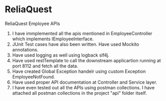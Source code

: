 # ReliaQuest
ReliaQuest Employee APIs

1. I have immplemented all the apis mentioned in EmployeeController which implements IEmployeeInterface.
2. JUnit Test cases have also been written. Have used Mockito annotations.
3. Have used logging as well using logback slf4j.
4. Have used restTemplate to call the downstream applicartion running at port 8112 and fetch all the data.
5. Have created Global Exception handelr using custom Exception EmployeeNotFound.
6. Have used proper API documentation at Controller and Service layer.
7. I have even tested out all the APIs using postman collections. I have attached all postman collections in the project "api" folder itself.



